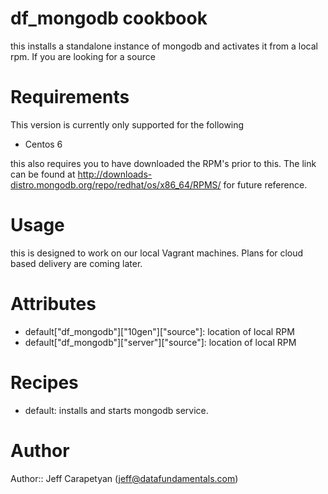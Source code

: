 # df_mongodb cookbook
this installs a standalone instance of mongodb and activates it from a local rpm. If you are looking for a source
# Requirements

This version is currently only supported for the following
 
 * Centos 6

this also requires you to have downloaded the RPM's prior to this. The link can be found at http://downloads-distro.mongodb.org/repo/redhat/os/x86_64/RPMS/ for future reference. 

# Usage
this is designed to work on our local Vagrant machines. Plans for cloud based delivery are coming later.

# Attributes

* default["df_mongodb"]["10gen"]["source"]: location of local RPM
* default["df_mongodb"]["server"]["source"]: location of local RPM

# Recipes

* default: installs and starts mongodb service.


# Author

Author:: Jeff Carapetyan (<jeff@datafundamentals.com>)
